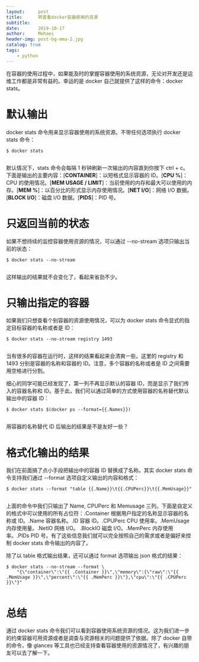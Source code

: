 ```yaml
---
layout:     post
title:      转查看docker容器使用的资源
subtitle:   
date:       2019-10-17
author:     Mehaei
header-img: post-bg-mma-2.jpg
catalog: true
tags:
    - python
---
```

在容器的使用过程中，如果能及时的掌握容器使用的系统资源，无论对开发还是运维工作都是非常有益的。幸运的是 docker 自己就提供了这样的命令：docker stats。

# 默认输出

docker stats 命令用来显示容器使用的系统资源。不带任何选项执行 docker stats 命令：

```
$ docker stats
```

<img src="https://images2017.cnblogs.com/blog/952033/201711/952033-20171112122248684-1876316537.png" alt="" />

默认情况下，stats 命令会每隔 1 秒钟刷新一次输出的内容直到你按下 ctrl + c。下面是输出的主要内容：[**CONTAINER**]：以短格式显示容器的 ID。[**CPU %**]：CPU 的使用情况。[**MEM USAGE / LIMIT**]：当前使用的内存和最大可以使用的内存。[**MEM %**]：以百分比的形式显示内存使用情况。[**NET I/O**]：网络 I/O 数据。[**BLOCK I/O**]：磁盘 I/O 数据。[**PIDS**]：PID 号。

# 只返回当前的状态

如果不想持续的监控容器使用资源的情况，可以通过 --no-stream 选项只输出当前的状态：

```
$ docker stats --no-stream
```

<img src="https://images2017.cnblogs.com/blog/952033/201711/952033-20171112122435513-2143443497.png" alt="" />

这样输出的结果就不会变化了，看起来省劲不少。

# 只输出指定的容器

如果我们只想查看个别容器的资源使用情况，可以为 docker stats 命令显式的指定目标容器的名称或者是 ID：

```
$ docker stats --no-stream registry 1493
```

<img src="https://images2017.cnblogs.com/blog/952033/201711/952033-20171112122547559-751487240.png" alt="" />

当有很多的容器在运行时，这样的结果看起来会清爽一些。这里的 registry 和 1493 分别是容器的名称和容器的 ID。注意，多个容器的名称或者是 ID 之间需要用空格进行分割。

细心的同学可能已经发现了，第一列不再显示默认的容器 ID，而是显示了我们传入的容器名称和 ID。基于此，我们可以通过简单的方式使用容器的名称替代默认输出中的容器 ID：

```
$ docker stats $(docker ps --format={{.Names}})
```

<img src="https://images2017.cnblogs.com/blog/952033/201711/952033-20171112122722153-981911645.png" alt="" />

用容器的名称替代 ID 后输出的结果是不是友好一些？

# 格式化输出的结果

我们在前面搞了点小手段把输出中的容器 ID 替换成了名称。其实 docker stats 命令支持我们通过 --format 选项自定义输出的内容和格式：

```
$ docker stats --format "table {{.Name}}\t{{.CPUPerc}}\t{{.MemUsage}}"
```

<img src="https://images2017.cnblogs.com/blog/952033/201711/952033-20171112122833575-1023683483.png" alt="" />

上面的命令中我们只输出了 Name, CPUPerc 和 Memusage 三列。下面是自定义的格式中可以使用的所有占位符：.Container    根据用户指定的名称显示容器的名称或 ID。.Name           容器名称。.ID                 容器 ID。.CPUPerc       CPU 使用率。.MemUsage  内存使用量。.NetIO           网络 I/O。       .BlockIO        磁盘 I/O。.MemPerc     内存使用率。.PIDs             PID 号。有了这些信息我们就可以完全按照自己的需求或者是偏好来控制 docker stats 命令输出的内容了。

除了以 table 格式输出结果，还可以通过 format 选项输出 json 格式的结果：

```
$ docker stats --no-stream --format \
    "{\"container\":\"{{ .Container }}\",\"memory\":{\"raw\":\"{{ .MemUsage }}\",\"percent\":\"{{ .MemPerc }}\"},\"cpu\":\"{{ .CPUPerc }}\"}"
```

<img src="https://images2017.cnblogs.com/blog/952033/201711/952033-20171112122954716-1276833887.png" alt="" />

# 总结

通过 docker stats 命令我们可以看到容器使用系统资源的情况。这为我们进一步的约束容器可用资源或者是调查与资源相关的问题提供了依据。除了 docker 自带的命令，像 glances 等工具也已经支持查看容器使用的资源情况了，有兴趣的朋友可以去了解一下。
